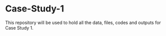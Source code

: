 # Case-Study-1
This repository will be used to hold all the data, files, codes and outputs for Case Study 1.
